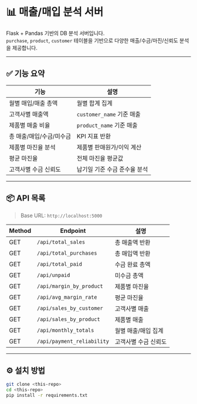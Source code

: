 # 📊 매출/매입 분석 서버

Flask + Pandas 기반의 DB 분석 서버입니다.  
`purchase`, `product`, `customer` 테이블을 기반으로 다양한 매출/수금/마진/신뢰도 분석을 제공합니다.

---

## ✅ 기능 요약

| 기능                    | 설명 |
|-------------------------|------|
| 월별 매입/매출 총액     | 월별 합계 집계 |
| 고객사별 매출액         | `customer_name` 기준 매출 |
| 제품별 매출 비율        | `product_name` 기준 매출 |
| 총 매출/매입/수금/미수금 | KPI 지표 반환 |
| 제품별 마진율 분석      | 제품별 판매원가/이익 계산 |
| 평균 마진율             | 전체 마진율 평균값 |
| 고객사별 수금 신뢰도    | 납기일 기준 수금 준수율 분석 |

---

## 📦 API 목록

> Base URL: `http://localhost:5000`

| Method | Endpoint                     | 설명 |
|--------|------------------------------|------|
| GET    | `/api/total_sales`           | 총 매출액 반환 |
| GET    | `/api/total_purchases`       | 총 매입액 반환 |
| GET    | `/api/total_paid`            | 수금 완료 총액 |
| GET    | `/api/unpaid`                | 미수금 총액 |
| GET    | `/api/margin_by_product`     | 제품별 마진율 |
| GET    | `/api/avg_margin_rate`       | 평균 마진율 |
| GET    | `/api/sales_by_customer`     | 고객사별 매출 |
| GET    | `/api/sales_by_product`      | 제품별 매출 |
| GET    | `/api/monthly_totals`        | 월별 매출/매입 집계 |
| GET    | `/api/payment_reliability`   | 고객사별 수금 신뢰도 |

---

## ⚙️ 설치 방법

```bash
git clone <this-repo>
cd <this-repo>
pip install -r requirements.txt
